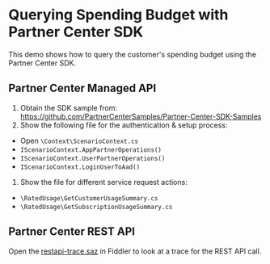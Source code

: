 # Querying Spending Budget with Partner Center SDK

This demo shows how to query the customer's spending budget using the Partner Center SDK.

## Partner Center Managed API

1. Obtain the SDK sample from: https://github.com/PartnerCenterSamples/Partner-Center-SDK-Samples
1. Show the following file for the authentication & setup process:
  - Open `\Context\ScenarioContext.cs`
  - `IScenarioContext.AppPartnerOperations()`
  - `IScenarioContext.UserPartnerOperations()`
  - `IScenarioContext.LoginUserToAad()`
1. Show the file for different service request actions:
  - `\RatedUsage\GetCustomerUsageSummary.cs`
  - `\RatedUsage\GetSubscriptionUsageSummary.cs`

## Partner Center REST API

Open the [restapi-trace.saz](restapi-trace.saz) in Fiddler to look at a trace for the REST API call.